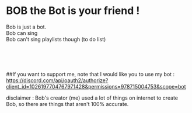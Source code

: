 # BOB the Bot is your friend ! 

Bob is just a bot.
<br>
Bob can sing 
<br>
Bob can't sing playlists though (to do list)

<br><br><br>

##If you want to support me, note that I would like you to use my bot : https://discord.com/api/oauth2/authorize?client_id=1026197704767971428&permissions=978715004753&scope=bot

disclaimer :
Bob's creator (me) used a lot of things on internet to create Bob, so there are things that aren't 100% accurate. 
